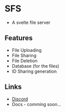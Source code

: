# SFS

- A svelte file server

## Features

- File Uploading
- File Sharing
- File Deletion
- Database (for the files)
- ID Sharing generation

## Links

- [Discord](https://constt.de/r/discord)
- Docs - comming soon...
